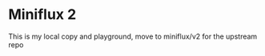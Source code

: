 Miniflux 2
==========

This is my local copy and playground, move to miniflux/v2 for the upstream repo
